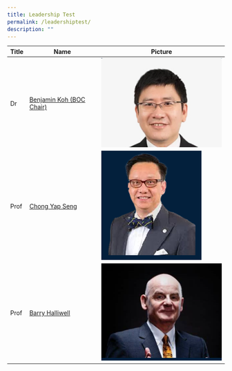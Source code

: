 ```yaml
---
title: Leadership Test
permalink: /leadershiptest/
description: ""
---
```



| Title | Name | Picture |
| -------- | -------- | -------- |
| Dr     | [Benjamin Koh (BOC Chair)](/leaders/dr-benjamin-koh/)     | ![Dr Benjamin Koh](/images/Leaders/dr%20benjamin%20koh.png)     |
| Prof | [Chong Yap Seng](/leaders/prof-chong-yap-seng/) | ![Prof Chong](/images/Leaders/prof%20chong%20yap%20seng.png) |
|Prof | [Barry Halliwell](/leaders/prof-barry-halliwell/) | ![Prof Barry](/images/Leaders/prof%20barry%20halliwell.png) |

